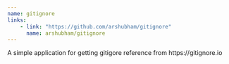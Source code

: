 ```yaml
---
name: gitignore
links: 
    - link: "https://github.com/arshubham/gitignore"
      name: arshubham/gitignore
---
```

<p>A simple application for getting gitigore reference from https://gitignore.io</p>
